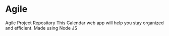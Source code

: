 # Agile
Agile Project Repository
This Calendar web app will help you stay organized and efficient.
Made using Node JS

